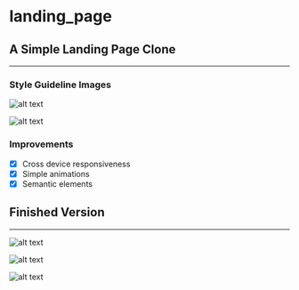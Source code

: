 # landing_page

## A Simple Landing Page Clone
---

### Style Guideline Images 

![alt text](image-3.png)

![alt text](image-4.png)

### Improvements

- [x] Cross device responsiveness
- [x] Simple animations
- [x] Semantic elements

## Finished Version
---

![alt text](image.png)

![alt text](image-1.png)

![alt text](image-2.png)